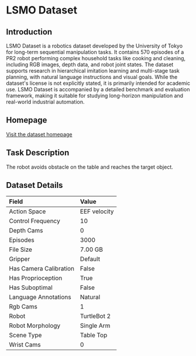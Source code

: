 # LSMO Dataset


## Introduction

LSMO Dataset is a robotics dataset developed by the University of Tokyo for long-term sequential manipulation tasks. It contains 570 episodes of a PR2 robot performing complex household tasks like cooking and cleaning, including RGB images, depth data, and robot joint states. The dataset supports research in hierarchical imitation learning and multi-stage task planning, with natural language instructions and visual goals. While the dataset's license is not explicitly stated, it is primarily intended for academic use. LSMO Dataset is accompanied by a detailed benchmark and evaluation framework, making it suitable for studying long-horizon manipulation and real-world industrial automation.


## Homepage

[Visit the dataset homepage](https://journals.sagepub.com/doi/full/10.1177/02783649211044405)


## Task Description

The robot avoids obstacle on the table and reaches the target object.


## Dataset Details

| Field                            | Value                    |
|:---------------------------------|:-------------------------|
| Action Space                     | EEF velocity           |
| Control Frequency                     | 10           |
| Depth Cams                     | 0           |
| Episodes                     | 3000           |
| File Size                     |  7.00 GB           |
| Gripper                     | Default           |
| Has Camera Calibration                     | False           |
| Has Proprioception                     | True           |
| Has Suboptimal                     | False           |
| Language Annotations                     | Natural           |
| Rgb Cams                     | 1           |
| Robot                     | TurtleBot 2           |
| Robot Morphology                     | Single Arm           |
| Scene Type                     | Table Top           |
| Wrist Cams                     | 0           |



